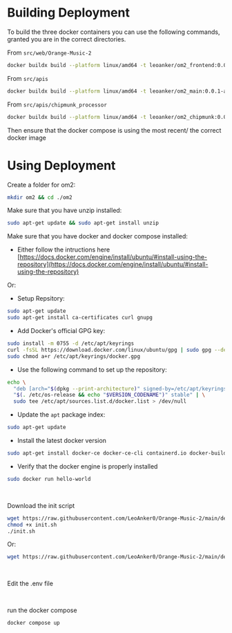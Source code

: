 # Building Deployment

To build the three docker containers you can use the following commands, granted you are in the correct directories.

From `src/web/Orange-Music-2`

```sh
docker buildx build --platform linux/amd64 -t leoanker/om2_frontend:0.0.1-amd64 --push . && docker buildx build --platform linux/arm64 -t leoanker/om2_frontend:0.0.1-arm64 --push .
```

From `src/apis`

```sh
docker buildx build --platform linux/amd64 -t leoanker/om2_main:0.0.1-amd64 --push . && docker buildx build --platform linux/arm64 -t leoanker/om2_main:0.0.1-arm64 --push .
```

From `src/apis/chipmunk_processor`

```sh
docker buildx build --platform linux/amd64 -t leoanker/om2_chipmunk:0.0.1-amd64 --push . && docker buildx build --platform linux/arm64 -t leoanker/om2_chipmunk:0.0.1-arm64 --push .
```

Then ensure that the docker compose is using the most recent/ the correct docker image

# Using Deployment
Create a folder for om2:
```sh
mkdir om2 && cd ./om2
```

Make sure that you have unzip installed:
```sh
sudo apt-get update && sudo apt-get install unzip
```

Make sure that you have docker and docker compose installed:
* Either follow the intructions here [https://docs.docker.com/engine/install/ubuntu/#install-using-the-repository](https://docs.docker.com/engine/install/ubuntu/#install-using-the-repository)

Or:
* Setup Repsitory:
```sh
sudo apt-get update
sudo apt-get install ca-certificates curl gnupg
```
* Add Docker's official GPG key:
```sh
sudo install -m 0755 -d /etc/apt/keyrings
curl -fsSL https://download.docker.com/linux/ubuntu/gpg | sudo gpg --dearmor -o /etc/apt/keyrings/docker.gpg
sudo chmod a+r /etc/apt/keyrings/docker.gpg
```
* Use the following command to set up the repository:
```sh
echo \
  "deb [arch="$(dpkg --print-architecture)" signed-by=/etc/apt/keyrings/docker.gpg] https://download.docker.com/linux/ubuntu \
  "$(. /etc/os-release && echo "$VERSION_CODENAME")" stable" | \
  sudo tee /etc/apt/sources.list.d/docker.list > /dev/null
```
* Update the `apt` package index:
```sh
sudo apt-get update
```
* Install the latest docker version
```sh
sudo apt-get install docker-ce docker-ce-cli containerd.io docker-buildx-plugin docker-compose-plugin
```
* Verify that the docker engine is properly installed
```sh
sudo docker run hello-world
```

<br>

Download the init script

```sh
wget https://raw.githubusercontent.com/LeoAnker0/Orange-Music-2/main/deployment/init.sh
chmod +x init.sh
./init.sh
```
Or:
```sh
wget https://raw.githubusercontent.com/LeoAnker0/Orange-Music-2/main/deployment/init.sh && chmod +x init.sh && ./init.sh
```

<br>

Edit the .env file

<br>

run the docker compose
```sh
docker compose up
```




